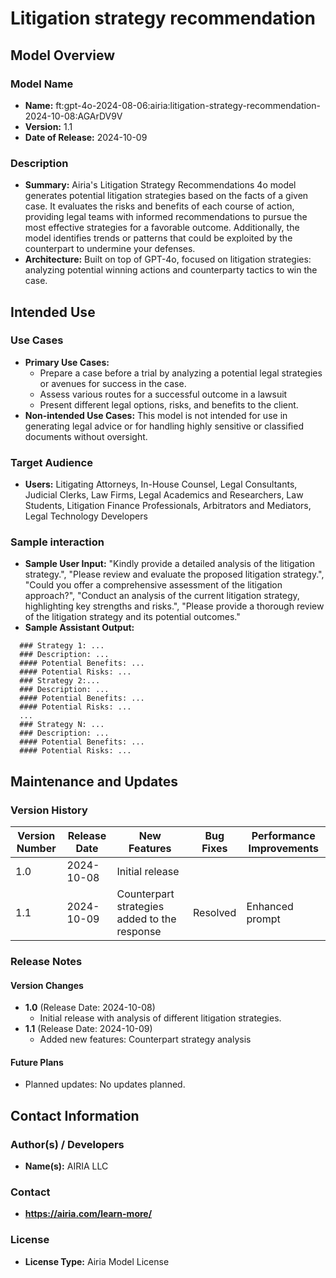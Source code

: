 # Litigation strategy recommendation

## Model Overview

### Model Name
- **Name:** ft:gpt-4o-2024-08-06:airia:litigation-strategy-recommendation-2024-10-08:AGArDV9V
- **Version:** 1.1
- **Date of Release:** 2024-10-09

### Description
- **Summary:** Airia's Litigation Strategy Recommendations 4o model generates potential litigation strategies based on the facts of a given case. It evaluates the risks and benefits of each course of action, providing legal teams with informed recommendations to pursue the most effective strategies for a favorable outcome. Additionally, the model identifies trends or patterns that could be exploited by the counterpart to undermine your defenses.
- **Architecture:** Built on top of GPT-4o, focused on litigation strategies: analyzing potential winning actions and counterparty tactics to win the case.

## Intended Use

### Use Cases
- **Primary Use Cases:**
  - Prepare a case before a trial by analyzing a potential legal strategies or avenues for success in the case.
  - Assess various routes for a successful outcome in a lawsuit
  - Present different legal options, risks, and benefits to the client.
- **Non-intended Use Cases:** This model is not intended for use in generating legal advice or for handling highly sensitive or classified documents without oversight.

### Target Audience
- **Users:** Litigating Attorneys, In-House Counsel, Legal Consultants, Judicial Clerks, Law Firms, Legal Academics and Researchers, Law Students, Litigation Finance Professionals, Arbitrators and Mediators, Legal Technology Developers

### Sample interaction
- **Sample User Input:** "Kindly provide a detailed analysis of the litigation strategy.", "Please review and evaluate the proposed litigation strategy.", "Could you offer a comprehensive assessment of the litigation approach?", "Conduct an analysis of the current litigation strategy, highlighting key strengths and risks.", "Please provide a thorough review of the litigation strategy and its potential outcomes."
- **Sample Assistant Output:**
```
  ### Strategy 1: ...
  ### Description: ...
  #### Potential Benefits: ...
  #### Potential Risks: ...
  ### Strategy 2:...
  ### Description: ...
  #### Potential Benefits: ...
  #### Potential Risks: ...
  ...
  ### Strategy N: ...
  ### Description: ...
  #### Potential Benefits: ...
  #### Potential Risks: ...
```

## Maintenance and Updates

### Version History
| Version Number | Release Date | New Features                  | Bug Fixes                   | Performance Improvements     |
|----------------|--------------|-------------------------------|-----------------------------|------------------------------|
| 1.0            | 2024-10-08   | Initial release               |    |  |
| 1.1            | 2024-10-09   | Counterpart strategies added to the response    | Resolved        | Enhanced prompt |


### Release Notes
#### Version Changes
- **1.0** (Release Date: 2024-10-08)
  - Initial release with analysis of different litigation strategies.
- **1.1** (Release Date: 2024-10-09)
  - Added new features: Counterpart strategy analysis

#### Future Plans
- Planned updates: No updates planned.

## Contact Information

### Author(s) / Developers
- **Name(s):** AIRIA LLC

### Contact
- **https://airia.com/learn-more/** 

### License
- **License Type:** Airia Model License

